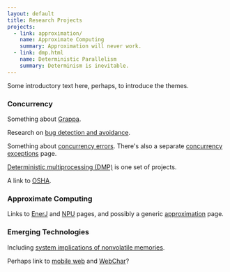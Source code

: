 ```yaml
---
layout: default
title: Research Projects
projects:
  - link: approximation/
    name: Approximate Computing
    summary: Approximation will never work.
  - link: dmp.html
    name: Deterministic Parallelism
    summary: Determinism is inevitable.
---
```

Some introductory text here, perhaps, to introduce the themes.

### Concurrency

Something about [Grappa](grappa.html).

Research on [bug detection and avoidance](concurrencybugs.html).

Something about [concurrency errors](concurrencyerrors.html). There's also a separate [concurrency exceptions](concurrencyexceptions.html) page.

[Deterministic multiprocessing (DMP)](dmp.html) is one set of projects.

A link to [OSHA](osha.html).

### Approximate Computing

Links to [EnerJ](approximation/enerj.html) and [NPU](approximation/npu.html) pages, and possibly a generic [approximation](approximation/) page.

### Emerging Technologies

Including [system implications of nonvolatile memories](nonvolatile.html).

Perhaps link to [mobile web](mobileweb.html) and [WebChar](webchar.html)?
